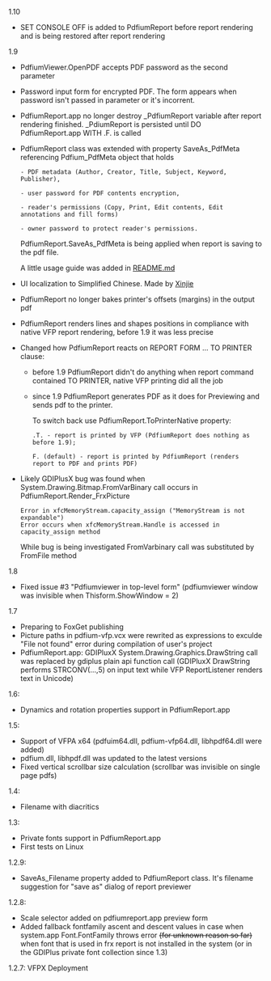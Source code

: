 1.10
  - SET CONSOLE OFF is added to PdfiumReport before report rendering and is being restored after report rendering

1.9
  - PdfiumViewer.OpenPDF accepts PDF password as the second parameter
      
  - Password input form for encrypted PDF. The form appears when password isn't passed in parameter or it's incorrent. 
  
  - PdfiumReport.app no longer destroy _PdfiumReport variable after report rendering finished. _PdiumReport is persisted until DO PdfiumReport.app WITH .F. is called

  - PdfiumReport class was extended with property SaveAs_PdfMeta referencing Pdfium_PdfMeta object that holds  
      
        - PDF metadata (Author, Creator, Title, Subject, Keyword, Publisher), 

        - user password for PDF contents encryption, 
    
        - reader's permissions (Copy, Print, Edit contents, Edit annotations and fill forms)
    
        - owner password to protect reader's permissions.

    PdfiumReport.SaveAs_PdfMeta is being applied when report is saving to the pdf file.

    A little usage guide was added in [README.md](README.md#pdfiumreport-pdf-metadata-and-password-protection)
    
  - UI localization to Simplified Chinese. Made by [Xinjie](https://github.com/vfp9)

  - PdfiumReport no longer bakes printer's offsets (margins) in the output pdf

  - PdfiumReport renders lines and shapes positions in compliance with native VFP report rendering, before 1.9 it was less precise

  - Changed how PdfiumReport reacts on REPORT FORM ... TO PRINTER clause:
    - before 1.9 PdfiumReport didn't do anything when report command contained TO PRINTER, native VFP printing did all the job
    
    - since 1.9 PdfiumReport generates PDF as it does for Previewing and sends pdf to the printer. 
          
        To  switch back use PdfiumReport.ToPrinterNative property: 
          
          .T. - report is printed by VFP (PdfiumReport does nothing as before 1.9); 
        
          F. (default) - report is printed by PdfiumReport (renders report to PDF and prints PDF)

  - Likely GDIPlusX bug was found when System.Drawing.Bitmap.FromVarBinary call occurs in PdfiumReport.Render_FrxPicture 

        Error in xfcMemoryStream.capacity_assign ("MemoryStream is not expandable")
        Error occurs when xfcMemoryStream.Handle is accessed in capacity_assign method
    
    While bug is being investigated FromVarbinary call was substituted by FromFile method

1.8
  - Fixed issue #3 "Pdfiumviewer in top-level form" (pdfiumviewer window was invisible when Thisform.ShowWindow = 2)

1.7
  - Preparing to FoxGet publishing
  - Picture paths in pdfium-vfp.vcx were rewrited as expressions to exculde "File not found" error during compilation of user's project
  - PdfiumReport.app: GDIPluxX System.Drawing.Graphics.DrawString call was replaced by gdiplus plain api function call (GDIPluxX DrawString performs STRCONV(...,5) on input text while VFP ReportListener renders text in Unicode)


1.6:
  - Dynamics and rotation properties support in PdfiumReport.app

1.5:
  - Support of VFPA x64 (pdfuim64.dll, pdfium-vfp64.dll, libhpdf64.dll were added)
  - pdfium.dll, libhpdf.dll was updated to the latest versions
  - Fixed vertical scrollbar size calculation (scrollbar was invisible on single page pdfs)

1.4:
  - Filename with diacritics

1.3:
  - Private fonts support in PdfiumReport.app
  - First tests on Linux

1.2.9: 
  - SaveAs_Filename property added to PdfiumReport class. It's filename suggestion for "save as" dialog of report previewer

1.2.8: 
 - Scale selector added on pdfiumreport.app preview form
 - Added fallback fontfamily ascent and descent values in case when system.app Font.FontFamily throws error <s>(for unknown reason so far)</s> when font that is used in frx report is not installed in the system (or in the GDIPlus private font collection since 1.3)

1.2.7: VFPX Deployment
